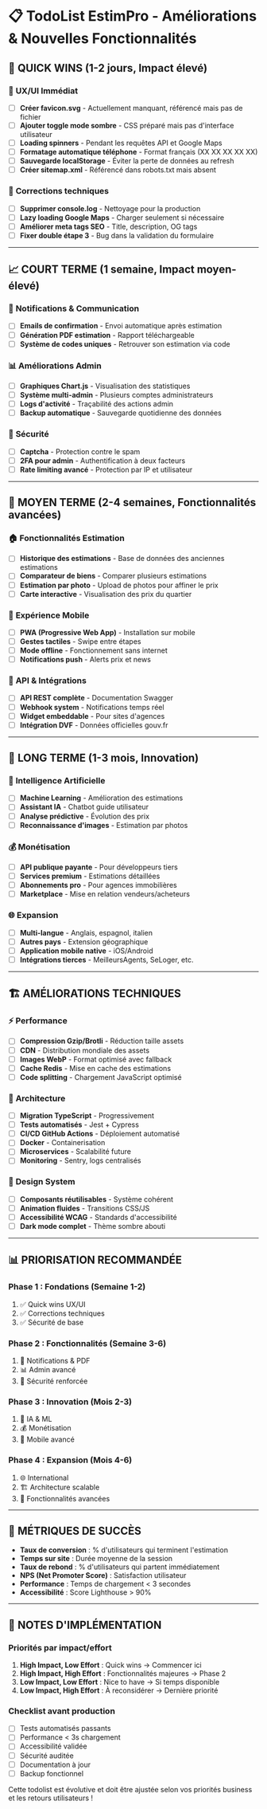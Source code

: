 # 📋 TodoList EstimPro - Améliorations & Nouvelles Fonctionnalités

## 🚀 **QUICK WINS** (1-2 jours, Impact élevé)

### 🎨 **UX/UI Immédiat**
- [ ] **Créer favicon.svg** - Actuellement manquant, référencé mais pas de fichier
- [ ] **Ajouter toggle mode sombre** - CSS préparé mais pas d'interface utilisateur
- [ ] **Loading spinners** - Pendant les requêtes API et Google Maps
- [ ] **Formatage automatique téléphone** - Format français (XX XX XX XX XX)
- [ ] **Sauvegarde localStorage** - Éviter la perte de données au refresh
- [ ] **Créer sitemap.xml** - Référencé dans robots.txt mais absent

### 🔧 **Corrections techniques**
- [ ] **Supprimer console.log** - Nettoyage pour la production
- [ ] **Lazy loading Google Maps** - Charger seulement si nécessaire
- [ ] **Améliorer meta tags SEO** - Title, description, OG tags
- [ ] **Fixer double étape 3** - Bug dans la validation du formulaire

---

## 📈 **COURT TERME** (1 semaine, Impact moyen-élevé)

### 💌 **Notifications & Communication**
- [ ] **Emails de confirmation** - Envoi automatique après estimation
- [ ] **Génération PDF estimation** - Rapport téléchargeable
- [ ] **Système de codes uniques** - Retrouver son estimation via code

### 📊 **Améliorations Admin**
- [ ] **Graphiques Chart.js** - Visualisation des statistiques
- [ ] **Système multi-admin** - Plusieurs comptes administrateurs
- [ ] **Logs d'activité** - Traçabilité des actions admin
- [ ] **Backup automatique** - Sauvegarde quotidienne des données

### 🔐 **Sécurité**
- [ ] **Captcha** - Protection contre le spam
- [ ] **2FA pour admin** - Authentification à deux facteurs
- [ ] **Rate limiting avancé** - Protection par IP et utilisateur

---

## 🎯 **MOYEN TERME** (2-4 semaines, Fonctionnalités avancées)

### 🏠 **Fonctionnalités Estimation**
- [ ] **Historique des estimations** - Base de données des anciennes estimations
- [ ] **Comparateur de biens** - Comparer plusieurs estimations
- [ ] **Estimation par photo** - Upload de photos pour affiner le prix
- [ ] **Carte interactive** - Visualisation des prix du quartier

### 📱 **Expérience Mobile**
- [ ] **PWA (Progressive Web App)** - Installation sur mobile
- [ ] **Gestes tactiles** - Swipe entre étapes
- [ ] **Mode offline** - Fonctionnement sans internet
- [ ] **Notifications push** - Alerts prix et news

### 🔄 **API & Intégrations**
- [ ] **API REST complète** - Documentation Swagger
- [ ] **Webhook system** - Notifications temps réel
- [ ] **Widget embeddable** - Pour sites d'agences
- [ ] **Intégration DVF** - Données officielles gouv.fr

---

## 🚀 **LONG TERME** (1-3 mois, Innovation)

### 🤖 **Intelligence Artificielle**
- [ ] **Machine Learning** - Amélioration des estimations
- [ ] **Assistant IA** - Chatbot guide utilisateur
- [ ] **Analyse prédictive** - Évolution des prix
- [ ] **Reconnaissance d'images** - Estimation par photos

### 💰 **Monétisation**
- [ ] **API publique payante** - Pour développeurs tiers
- [ ] **Services premium** - Estimations détaillées
- [ ] **Abonnements pro** - Pour agences immobilières
- [ ] **Marketplace** - Mise en relation vendeurs/acheteurs

### 🌐 **Expansion**
- [ ] **Multi-langue** - Anglais, espagnol, italien
- [ ] **Autres pays** - Extension géographique
- [ ] **Application mobile native** - iOS/Android
- [ ] **Intégrations tierces** - MeilleursAgents, SeLoger, etc.

---

## 🏗️ **AMÉLIORATIONS TECHNIQUES**

### ⚡ **Performance**
- [ ] **Compression Gzip/Brotli** - Réduction taille assets
- [ ] **CDN** - Distribution mondiale des assets
- [ ] **Images WebP** - Format optimisé avec fallback
- [ ] **Cache Redis** - Mise en cache des estimations
- [ ] **Code splitting** - Chargement JavaScript optimisé

### 🔨 **Architecture**
- [ ] **Migration TypeScript** - Progressivement
- [ ] **Tests automatisés** - Jest + Cypress
- [ ] **CI/CD GitHub Actions** - Déploiement automatisé
- [ ] **Docker** - Containerisation
- [ ] **Microservices** - Scalabilité future
- [ ] **Monitoring** - Sentry, logs centralisés

### 🎨 **Design System**
- [ ] **Composants réutilisables** - Système cohérent
- [ ] **Animation fluides** - Transitions CSS/JS
- [ ] **Accessibilité WCAG** - Standards d'accessibilité
- [ ] **Dark mode complet** - Thème sombre abouti

---

## 📊 **PRIORISATION RECOMMANDÉE**

### **Phase 1 : Fondations (Semaine 1-2)**
1. ✅ Quick wins UX/UI
2. ✅ Corrections techniques
3. ✅ Sécurité de base

### **Phase 2 : Fonctionnalités (Semaine 3-6)**
1. 📧 Notifications & PDF
2. 📊 Admin avancé
3. 🔐 Sécurité renforcée

### **Phase 3 : Innovation (Mois 2-3)**
1. 🤖 IA & ML
2. 💰 Monétisation
3. 📱 Mobile avancé

### **Phase 4 : Expansion (Mois 4-6)**
1. 🌐 International
2. 🏗️ Architecture scalable
3. 🎯 Fonctionnalités avancées

---

## 🎯 **MÉTRIQUES DE SUCCÈS**

- **Taux de conversion** : % d'utilisateurs qui terminent l'estimation
- **Temps sur site** : Durée moyenne de la session
- **Taux de rebond** : % d'utilisateurs qui partent immédiatement
- **NPS (Net Promoter Score)** : Satisfaction utilisateur
- **Performance** : Temps de chargement < 3 secondes
- **Accessibilité** : Score Lighthouse > 90%

---

## 📝 **NOTES D'IMPLÉMENTATION**

### **Priorités par impact/effort**
1. **High Impact, Low Effort** : Quick wins → Commencer ici
2. **High Impact, High Effort** : Fonctionnalités majeures → Phase 2
3. **Low Impact, Low Effort** : Nice to have → Si temps disponible
4. **Low Impact, High Effort** : À reconsidérer → Dernière priorité

### **Checklist avant production**
- [ ] Tests automatisés passants
- [ ] Performance < 3s chargement
- [ ] Accessibilité validée
- [ ] Sécurité auditée
- [ ] Documentation à jour
- [ ] Backup fonctionnel

Cette todolist est évolutive et doit être ajustée selon vos priorités business et les retours utilisateurs !
